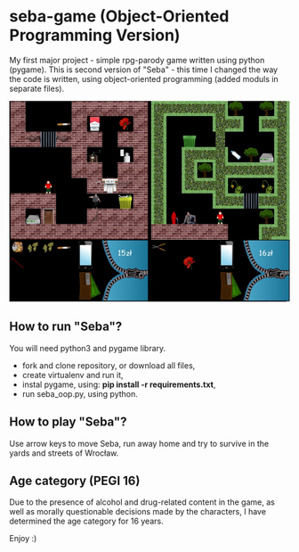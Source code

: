 # seba-game (Object-Oriented Programming Version)
My first major project - simple rpg-parody game written using python (pygame). This is second version of "Seba" - this time I changed the way the code is written, using object-oriented programming (added moduls in separate files).

![gameplay](Readme_Seba.png)

## How to run "Seba"?
You will need python3 and pygame library.
- fork and clone repository, or download all files,
- create virtualenv and run it,
- instal pygame, using: **pip install -r requirements.txt**,
- run seba_oop.py, using python.

## How to play "Seba"?
Use arrow keys to move Seba, run away home and try to survive in the yards and streets of Wrocław.

## Age category (PEGI 16)
Due to the presence of alcohol and drug-related content in the game, as well as morally questionable decisions made by the characters, I have determined the age category for 16 years.

Enjoy :)
